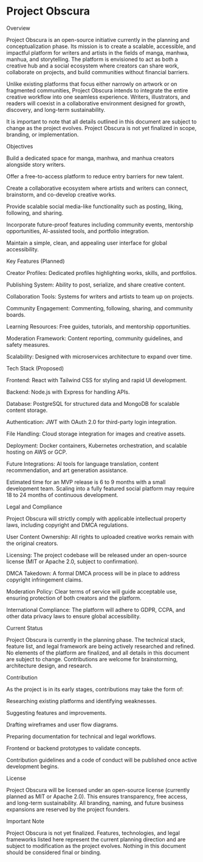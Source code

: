 # Project Obscura
Overview

Project Obscura is an open-source initiative currently in the planning and conceptualization phase. Its mission is to create a scalable, accessible, and impactful platform for writers and artists in the fields of manga, manhwa, manhua, and storytelling. The platform is envisioned to act as both a creative hub and a social ecosystem where creators can share work, collaborate on projects, and build communities without financial barriers.

Unlike existing platforms that focus either narrowly on artwork or on fragmented communities, Project Obscura intends to integrate the entire creative workflow into one seamless experience. Writers, illustrators, and readers will coexist in a collaborative environment designed for growth, discovery, and long-term sustainability.

It is important to note that all details outlined in this document are subject to change as the project evolves. Project Obscura is not yet finalized in scope, branding, or implementation.

Objectives

Build a dedicated space for manga, manhwa, and manhua creators alongside story writers.

Offer a free-to-access platform to reduce entry barriers for new talent.

Create a collaborative ecosystem where artists and writers can connect, brainstorm, and co-develop creative works.

Provide scalable social media-like functionality such as posting, liking, following, and sharing.

Incorporate future-proof features including community events, mentorship opportunities, AI-assisted tools, and portfolio integration.

Maintain a simple, clean, and appealing user interface for global accessibility.

Key Features (Planned)

Creator Profiles: Dedicated profiles highlighting works, skills, and portfolios.

Publishing System: Ability to post, serialize, and share creative content.

Collaboration Tools: Systems for writers and artists to team up on projects.

Community Engagement: Commenting, following, sharing, and community boards.

Learning Resources: Free guides, tutorials, and mentorship opportunities.

Moderation Framework: Content reporting, community guidelines, and safety measures.

Scalability: Designed with microservices architecture to expand over time.

Tech Stack (Proposed)

Frontend: React with Tailwind CSS for styling and rapid UI development.

Backend: Node.js with Express for handling APIs.

Database: PostgreSQL for structured data and MongoDB for scalable content storage.

Authentication: JWT with OAuth 2.0 for third-party login integration.

File Handling: Cloud storage integration for images and creative assets.

Deployment: Docker containers, Kubernetes orchestration, and scalable hosting on AWS or GCP.

Future Integrations: AI tools for language translation, content recommendation, and art generation assistance.

Estimated time for an MVP release is 6 to 9 months with a small development team. Scaling into a fully featured social platform may require 18 to 24 months of continuous development.

Legal and Compliance

Project Obscura will strictly comply with applicable intellectual property laws, including copyright and DMCA regulations.

User Content Ownership: All rights to uploaded creative works remain with the original creators.

Licensing: The project codebase will be released under an open-source license (MIT or Apache 2.0, subject to confirmation).

DMCA Takedown: A formal DMCA process will be in place to address copyright infringement claims.

Moderation Policy: Clear terms of service will guide acceptable use, ensuring protection of both creators and the platform.

International Compliance: The platform will adhere to GDPR, CCPA, and other data privacy laws to ensure global accessibility.

Current Status

Project Obscura is currently in the planning phase. The technical stack, feature list, and legal framework are being actively researched and refined. No elements of the platform are finalized, and all details in this document are subject to change. Contributions are welcome for brainstorming, architecture design, and research.

Contribution

As the project is in its early stages, contributions may take the form of:

Researching existing platforms and identifying weaknesses.

Suggesting features and improvements.

Drafting wireframes and user flow diagrams.

Preparing documentation for technical and legal workflows.

Frontend or backend prototypes to validate concepts.

Contribution guidelines and a code of conduct will be published once active development begins.

License

Project Obscura will be licensed under an open-source license (currently planned as MIT or Apache 2.0). This ensures transparency, free access, and long-term sustainability. All branding, naming, and future business expansions are reserved by the project founders.

Important Note

Project Obscura is not yet finalized. Features, technologies, and legal frameworks listed here represent the current planning direction and are subject to modification as the project evolves. Nothing in this document should be considered final or binding.
